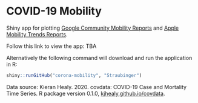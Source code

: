 # COVID-19 Mobility

Shiny app for plotting <a href="https://www.google.com/covid19/mobility/">Google Community Mobility Reports</a> and <a href="https://www.apple.com/covid19/mobility">Apple Mobility Trends Reports</a>.

Follow this link to view the app: TBA

Alternatively the following command will download and run the application in R:

``` R
shiny::runGitHub("corona-mobility", "Straubinger")
```

Data source: Kieran Healy. 2020. covdata: COVID-19 Case and Mortality Time Series. R package version 0.1.0, <a href="http://kjhealy.github.io/covdata">kjhealy.github.io/covdata</a>.
